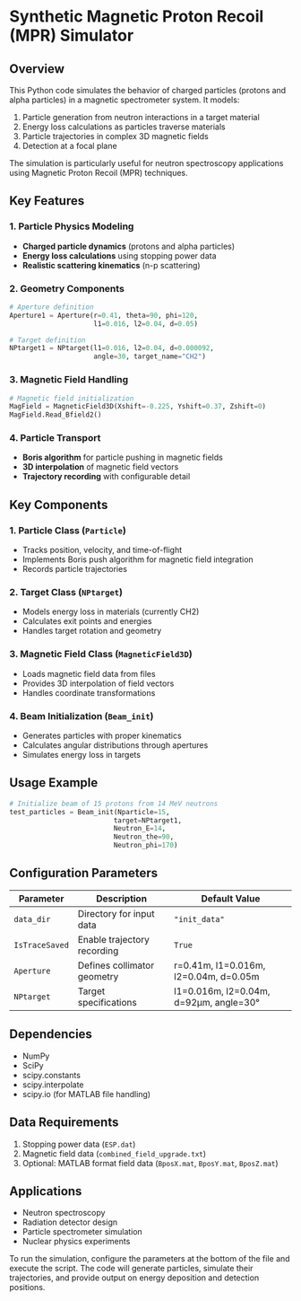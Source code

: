 # Synthetic Magnetic Proton Recoil (MPR) Simulator

## Overview
This Python code simulates the behavior of charged particles (protons and alpha particles) in a magnetic spectrometer system. It models:
1. Particle generation from neutron interactions in a target material
2. Energy loss calculations as particles traverse materials
3. Particle trajectories in complex 3D magnetic fields
4. Detection at a focal plane

The simulation is particularly useful for neutron spectroscopy applications using Magnetic Proton Recoil (MPR) techniques.

## Key Features

### 1. Particle Physics Modeling
- **Charged particle dynamics** (protons and alpha particles)
- **Energy loss calculations** using stopping power data
- **Realistic scattering kinematics** (n-p scattering)

### 2. Geometry Components
```python
# Aperture definition
Aperture1 = Aperture(r=0.41, theta=90, phi=120, 
                     l1=0.016, l2=0.04, d=0.05)

# Target definition
NPtarget1 = NPtarget(l1=0.016, l2=0.04, d=0.000092, 
                     angle=30, target_name="CH2")
```

### 3. Magnetic Field Handling
```python
# Magnetic field initialization
MagField = MagneticField3D(Xshift=-0.225, Yshift=0.37, Zshift=0)
MagField.Read_Bfield2()
```

### 4. Particle Transport
- **Boris algorithm** for particle pushing in magnetic fields
- **3D interpolation** of magnetic field vectors
- **Trajectory recording** with configurable detail

## Key Components

### 1. Particle Class (`Particle`)
- Tracks position, velocity, and time-of-flight
- Implements Boris push algorithm for magnetic field integration
- Records particle trajectories

### 2. Target Class (`NPtarget`)
- Models energy loss in materials (currently CH2)
- Calculates exit points and energies
- Handles target rotation and geometry

### 3. Magnetic Field Class (`MagneticField3D`)
- Loads magnetic field data from files
- Provides 3D interpolation of field vectors
- Handles coordinate transformations

### 4. Beam Initialization (`Beam_init`)
- Generates particles with proper kinematics
- Calculates angular distributions through apertures
- Simulates energy loss in targets

## Usage Example

```python
# Initialize beam of 15 protons from 14 MeV neutrons
test_particles = Beam_init(Nparticle=15, 
                          target=NPtarget1, 
                          Neutron_E=14, 
                          Neutron_the=90, 
                          Neutron_phi=170)
```

## Configuration Parameters
| Parameter | Description | Default Value |
|-----------|-------------|---------------|
| `data_dir` | Directory for input data | `"init_data"` |
| `IsTraceSaved` | Enable trajectory recording | `True` |
| `Aperture` | Defines collimator geometry | r=0.41m, l1=0.016m, l2=0.04m, d=0.05m |
| `NPtarget` | Target specifications | l1=0.016m, l2=0.04m, d=92μm, angle=30° |

## Dependencies
- NumPy
- SciPy
- scipy.constants
- scipy.interpolate
- scipy.io (for MATLAB file handling)

## Data Requirements
1. Stopping power data (`ESP.dat`)
2. Magnetic field data (`combined_field_upgrade.txt`)
3. Optional: MATLAB format field data (`BposX.mat`, `BposY.mat`, `BposZ.mat`)

## Applications
- Neutron spectroscopy
- Radiation detector design
- Particle spectrometer simulation
- Nuclear physics experiments

To run the simulation, configure the parameters at the bottom of the file and execute the script. The code will generate particles, simulate their trajectories, and provide output on energy deposition and detection positions.
